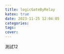 ```yaml
---
title: logicGateByRelay
katex: true
date: 2023-11-25 12:04:05
categories:
tags:
cover:
---
```


測試12